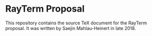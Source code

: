 # RayTerm Proposal

This repository contains the source TeX document for the RayTerm proposal. It was written by Saejin Mahlau-Heinert in late 2018.
